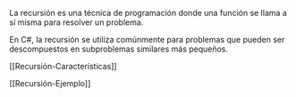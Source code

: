 La recursión es una técnica de programación donde una función se llama a sí misma para resolver un problema. 

En C#, la recursión se utiliza comúnmente para problemas que pueden ser descompuestos en subproblemas similares más pequeños.

[[Recursión-Características]]

[[Recursión-Ejemplo]]
